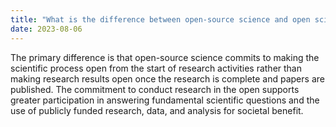 ```yaml
---
title: "What is the difference between open-source science and open science?"
date: 2023-08-06
---
```


The primary difference is that open-source science commits to making the scientific process open from the start of research activities rather than making research results open once the research is complete and papers are published. The commitment to conduct research in the open supports greater participation in answering fundamental scientific questions and the use of publicly funded research, data, and analysis for societal benefit.
